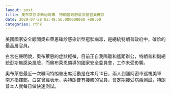 ```yaml
---
layout: post
title: 奧布萊恩染新冠病毒　特朗普政府最高層官員確診
date: 2020-07-28 02:49:56.000000000 +08:00
categories: rthk
---
```


美國國家安全顧問奧布萊恩確診感染新型冠狀病毒，是總統特朗普政府中，確診的最高層官員。

白宮在聲明說，奧布萊恩的症狀輕微，目前正自我隔離和遙距辦公，特朗普和副總統彭斯無感染風險，而奧布萊恩領導的國家安全委員會，工作未受影響。

奧布萊恩最近一次聯同特朗普出席活動是在本月10日，兩人到邁阿密市巡視美軍南方指揮部。白宮曾經表示，與特朗普有接觸的官員，會定期接受病毒測試，特朗普本人就每日做快速測試。
